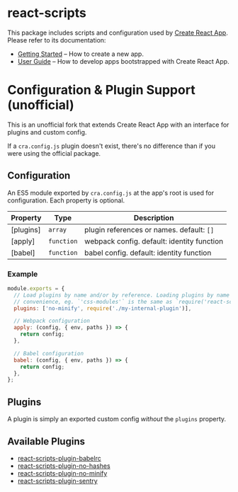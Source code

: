 # react-scripts

This package includes scripts and configuration used by [Create React App](https://github.com/facebook/create-react-app).<br>
Please refer to its documentation:

- [Getting Started](https://github.com/facebook/create-react-app/blob/master/README.md#getting-started) – How to create a new app.
- [User Guide](https://github.com/facebook/create-react-app/blob/master/packages/react-scripts/template/README.md) – How to develop apps bootstrapped with Create React App.

# Configuration & Plugin Support (unofficial)

This is an unofficial fork that extends Create React App with an interface for plugins and custom config.

If a `cra.config.js` plugin doesn't exist, there's no difference than if you were using the official package.

## Configuration

An ES5 module exported by `cra.config.js` at the app's root is used for configuration. Each property is optional.

| Property  | Type                  | Description                                |
| --------- | --------------------- | ------------------------------------------ |
| [plugins] | <code>array</code>    | plugin references or names. default: `[]`  |
| [apply]   | <code>function</code> | webpack config. default: identity function |
| [babel]   | <code>function</code> | babel config. default: identity function   |

### Example

```js
module.exports = {
  // Load plugins by name and/or by reference. Loading plugins by name is for
  // convenience, eg. `'css-modules'` is the same as `require('react-scripts-plugin-css-modules')`
  plugins: ['no-minify', require('./my-internal-plugin')],

  // Webpack configuration
  apply: (config, { env, paths }) => {
    return config;
  },

  // Babel configuration
  babel: (config, { env, paths }) => {
    return config;
  },
};
```

## Plugins

A plugin is simply an exported custom config _without_ the `plugins` property.

## Available Plugins

- [react-scripts-plugin-babelrc](https://www.npmjs.com/package/react-scripts-plugin-babelrc)
- [react-scripts-plugin-no-hashes](https://www.npmjs.com/package/react-scripts-plugin-no-hashes)
- [react-scripts-plugin-no-minify](https://www.npmjs.com/package/react-scripts-plugin-no-minify)
- [react-scripts-plugin-sentry](https://www.npmjs.com/package/react-scripts-plugin-sentry)
